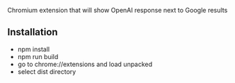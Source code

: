 Chromium extension that will show OpenAI response next to Google results

## Installation
- npm install
- npm run build
- go to chrome://extensions and load unpacked
- select dist directory
